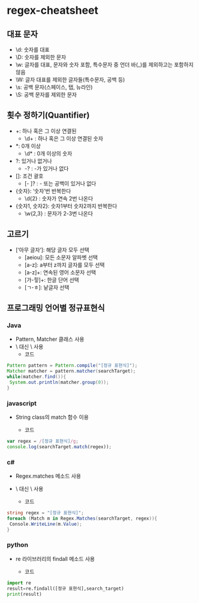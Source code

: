# regex-cheatsheet

## 대표 문자
- \d: 숫자를 대표
- \D: 숫자를 제외한 문자
- \w: 글자를 대표, 문자와 숫자 포함, 특수문자 중 언더 바(_)를 제외하고는 포함하지 않음
- \W: 글자 대표를 제외한 글자들(특수문자, 공백 등)
- \s: 공백 문자(스페이스, 탭, 뉴라인)
- \S: 공백 문자를 제외한 문자
## 횟수 정하기(Quantifier)
- +: 하나 혹은 그 이상 연결된
  * \d+ : 하나 혹은 그 이상 연결된 숫자
- *: 0개 이상
  * \d* : 0개 이상의 숫자
- ?: 있거나 없거나
  * -? : -가 있거나 없다
- []: 조건 괄호
  * [- ]? : - 또는 공백이 있거나 없다
- {숫자}: ‘숫자’번 반복한다
  * \d{2} : 숫자가 연속 2번 나온다
- {숫자1, 숫자2}: 숫자1부터 숫자2까지 반복한다
  * \w{2,3} : 문자가 2-3번 나온다
## 고르기
- [‘아무 글자’]: 해당 글자 모두 선택
  * [aeiou]: 모든 소문자 알파벳 선택
  * [a-z]: a부터 z까지 글자를 모두 선택
  * [a-z]+: 연속된 영어 소문자 선택
  * [가-힣]+: 한글 단어 선택
  * [ㄱ-ㅎ]: 낱글자 선택
## 프로그래밍 언어별 정규표현식
### Java
- Pattern, Matcher 클래스 사용
- \ 대신 \\ 사용
  * 코드  
~~~java
Pattern pattern = Pattern.compile("[정규 표현식]");  
Matcher matcher = pattern.matcher(searchTarget);  
while(matcher.find()){  
 System.out.println(matcher.group(0));  
}  
~~~

### javascript
- String class의 match 함수 이용

  * 코드  
~~~javascript
var regex = /[정규 표현식]/g;  
console.log(searchTarget.match(regex));
~~~

### c#
- Regex.matches 메소드 사용
- \ 대신 \\ 사용

  * 코드  
~~~c#
string regex = "[정규 표현식]";
foreach (Match m in Regex.Matches(searchTarget, regex)){  
 Console.WriteLine(m.Value);  
}
~~~

### python
- re 라이브러리의 findall 메소드 사용

  * 코드
~~~python
import re  
result=re.findall([정규 표현식],search_target)  
print(result)
~~~

